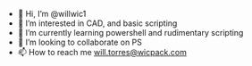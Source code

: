 - 👋 Hi, I’m @willwic1
- 👀 I’m interested in CAD, and basic scripting
- 🌱 I’m currently learning powershell and rudimentary scripting
- 💞️ I’m looking to collaborate on PS
- 📫 How to reach me will.torres@wicpack.com

<!---
willwic1/willwic1 is a ✨ special ✨ repository because its `README.md` (this file) appears on your GitHub profile.
You can click the Preview link to take a look at your changes.
--->
